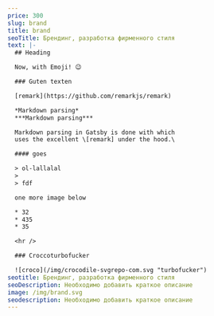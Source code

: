 ```yaml
---
price: 300
slug: brand
title: brand
seoTitle: Брендинг, разработка фирменного стиля
text: |-
  ## Heading

  Now, with Emoji! 😉

  ### Guten texten

  [remark](https://github.com/remarkjs/remark)

  *Markdown parsing*
  ***Markdown parsing***

  Markdown parsing in Gatsby is done with which
  uses the excellent \[remark] under the hood.\

  #### goes

  > ol-lallalal
  >
  > fdf

  one more image below

  * 32
  * 435
  * 35

  <hr />

  ### Croccoturbofucker

  ![croco](/img/crocodile-svgrepo-com.svg "turbofucker")
seotitle: Брендинг, разработка фирменного стиля
seoDescription: Необходимо добавить краткое описание
image: /img/brand.svg
seodescription: Необходимо добавить краткое описание
---
```

